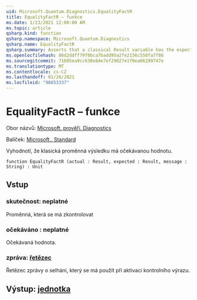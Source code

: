 ```yaml
---
uid: Microsoft.Quantum.Diagnostics.EqualityFactR
title: EqualityFactR – funkce
ms.date: 1/23/2021 12:00:00 AM
ms.topic: article
qsharp.kind: function
qsharp.namespace: Microsoft.Quantum.Diagnostics
qsharp.name: EqualityFactR
qsharp.summary: Asserts that a classical Result variable has the expected value.
ms.openlocfilehash: 86d2ddff79f0bca7badd95a2fe2156c558fa7f86
ms.sourcegitcommit: 71605ea9cc630e84e7ef29027e1f0ea06299747e
ms.translationtype: MT
ms.contentlocale: cs-CZ
ms.lasthandoff: 01/26/2021
ms.locfileid: "98853337"
---
```

# <a name="equalityfactr-function"></a>EqualityFactR – funkce

Obor názvů: [Microsoft. prověří. Diagnostics](xref:Microsoft.Quantum.Diagnostics)

Balíček: [Microsoft.. Standard](https://nuget.org/packages/Microsoft.Quantum.Standard)


Vyhodnotí, že klasická proměnná výsledku má očekávanou hodnotu.

```qsharp
function EqualityFactR (actual : Result, expected : Result, message : String) : Unit
```


## <a name="input"></a>Vstup

### <a name="actual--__invalidresult__"></a>skutečnost: __neplatné <Result>__

Proměnná, která se má zkontrolovat


### <a name="expected--__invalidresult__"></a>očekáváno __: <Result> neplatné__

Očekávaná hodnota.


### <a name="message--string"></a>zpráva: [řetězec](xref:microsoft.quantum.lang-ref.string)

Řetězec zprávy o selhání, který se má použít při aktivaci kontrolního výrazu.



## <a name="output--unit"></a>Výstup: [jednotka](xref:microsoft.quantum.lang-ref.unit)

